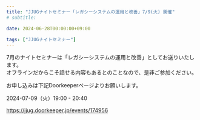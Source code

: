 ```yaml
---
title: "JJUGナイトセミナー「レガシーシステムの運用と改善」7/9(火) 開催"
# subtitle:

date: 2024-06-28T00:00:00+09:00

tags: ["JJUGナイトセミナー"]
---
```

7月のナイトセミナーは「レガシーシステムの運用と改善」としてお送りいたします。  
オフラインだからこそ話せる内容もあるとのことなので、是非ご参加ください。

お申し込みは下記Doorkeeperページよりお願いします。

2024-07-09（火）19:00 - 20:40

https://jjug.doorkeeper.jp/events/174956